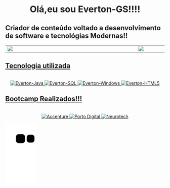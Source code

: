 
  <h1 align="center"> Olá,eu sou Everton-GS!!!!</h1>
  <h2>Criador de conteúdo voltado a desenvolvimento de software  e tecnológias Modernas!!</h2>



<div align="center">
  <a href="https://github.com/Everton-GS">  
<table>
    <tr>
        <td><img width="400px" align="left" src="https://github-readme-stats.vercel.app/api/top-langs/?username=Everton-GS&hide=html&layout=compact&theme=dracula" /></td>
        <td><img width="495px" align="left" src="https://github-readme-stats.vercel.app/api?username=Everton-GS&theme=dracula"/></td>
    </tr>   
</table>
 <h2 align="left">Tecnologia utilizada</h2>
</div>
    <center>
   <div style="display: inline_block"><br>
   <img  alt="Everton-Java" height="60" width="60" src="https://cdn.jsdelivr.net/gh/devicons/devicon/icons/java/java-original-wordmark.svg"/>
   <img  alt="Everton-SQL"  height="60" width="60" src="https://cdn.jsdelivr.net/gh/devicons/devicon/icons/mysql/mysql-original-wordmark.svg"/>
   <img  alt="Everton-Windows" height"60" width="60" src="https://cdn.jsdelivr.net/gh/devicons/devicon/icons/windows8/windows8-original.svg" />
   <img  alt="Everton-HTML5"  height="60" width="60" src="https://cdn.jsdelivr.net/gh/devicons/devicon/icons/html5/html5-original.svg"/> 
     </center>
  </div>
    <h2 align="left">Bootcamp Realizados!!!</h2>
     <center>  
     <div style="display: inline_block"><br>  
     <img  alt="Accenture"  height="90" width="150" src="https://1000logos.net/wp-content/uploads/2021/04/Accenture-logo.png">
     <img alt="Porto Digital"  height="90" width="150" src="https://bing.com/th?id=OSK.dd47a8c73218a2ef5acc937c077400ff&w=148&h=148&c=7&o=6&pid=SANGAM&adlt=strict">
     <img alt="Neurotech"     height="90" width="150" src="https://imagens.ne10.uol.com.br/veiculos/_midias/jpg/2022/11/10/615x300/1_neurotech_02-22010361.jpg">
    </center>
<div> 
  
  ![Snake animation](https://github.com/Everton-GS/Everton-GS/blob/output/github-contribution-grid-snake.svg)
  
  
</div>

